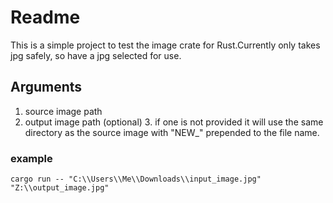 # Readme
This is a simple project to test the image crate for Rust.Currently only takes jpg safely, so have a jpg selected for use.
## Arguments
1. source image path 
2. output image path (optional)
   3. if one is not provided it will use the same directory as the source image with "NEW_" prepended to the file name.
### example
`cargo run -- "C:\\Users\\Me\\Downloads\\input_image.jpg" "Z:\\output_image.jpg"`